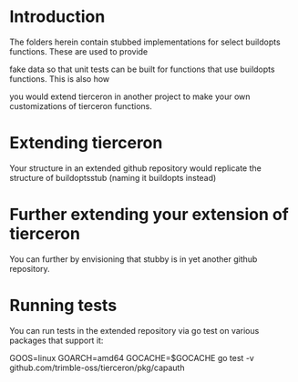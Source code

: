 # Introduction 
The folders herein contain stubbed implementations for select buildopts functions.  These are used to provide

fake data so that unit tests can be built for functions that use buildopts functions.  This is also how

you would extend tierceron in another project to make your own customizations of tierceron functions.

# Extending tierceron
Your structure in an extended github repository would replicate the structure of buildoptsstub (naming it buildopts instead)

# Further extending your extension of tierceron
You can further by envisioning that stubby is in yet another github repository.

# Running tests
You can run tests in the extended repository via go test on various packages that support it:

GOOS=linux GOARCH=amd64 GOCACHE=$GOCACHE go test -v github.com/trimble-oss/tierceron/pkg/capauth


